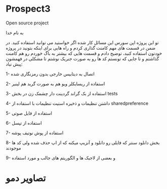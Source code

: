 # Prospect3
Open source project

به نام خدا

تو این پروژه اپن سورس این مسائل کار شده اگر خواستید می توانید استفاده کنید. در ضمن در قسمت های مهم کامنت گذاری کردم و راه هایی برای اینکه بتونید در پروژه خودتون استفاده کنید، توضیح دادم و قسمت هایی که بیشتر به باگ خوردم رو هم کامنت گذاشتم و تا جایی که تونستم کد ها رو به صورت جنریک نوشتم تا مشکلی در فهمشون پیش نیاد:

1- اتصال به دیتابیس خارجی بدون رمزنگاری شده

2- استفاده از ریسایکلر ویو هم به صورت گرید هم لینیر

3- استفاده از بک گراند گردینت دار چشمک زن در بخش tests

4- داشتن تنظیمات و ذخیره استیت تنظیمات با استفاده از sharedpreference

5- استفاده از فایل صوتی

6- استفاده از تپسل

7- استفاده از پوش نوتیف پوشه

8- بخش دانلود سنتر که فایلی رو دانلود و آنزیپ میکنه که از اپ حذف شده ولی کد ها موجودند

9- و بعضی از لاجیک ها و الگوریتم های جالب و مورد استفاده  

# تصاویر دمو

<img></img>
